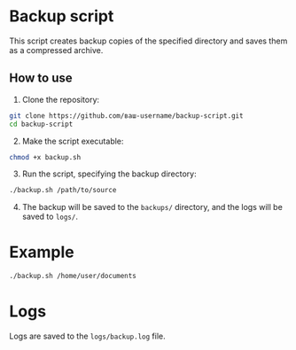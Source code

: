 # Backup script

This script creates backup copies of the specified directory and saves them as a compressed archive.

## How to use

1. Clone the repository:
```bash
git clone https://github.com/ваш-username/backup-script.git
cd backup-script 
```

2. Make the script executable:
```bash
chmod +x backup.sh
```

3. Run the script, specifying the backup directory:
```bash
./backup.sh /path/to/source
```

4. The backup will be saved to the `backups/` directory, and the logs will be saved to `logs/`.

# Example
```bash
./backup.sh /home/user/documents
```

# Logs
Logs are saved to the `logs/backup.log` file.